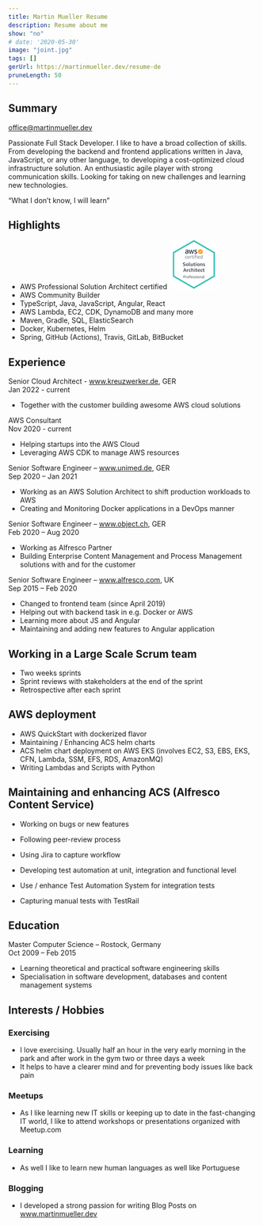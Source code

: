 ```yaml
---
title: Martin Mueller Resume
description: Resume about me
show: "no"
# date: '2020-05-30'
image: "joint.jpg"
tags: []
gerUrl: https://martinmueller.dev/resume-de
pruneLength: 50
---
```


## Summary

office@martinmueller.dev

Passionate Full Stack Developer. I like to have a broad collection of skills. From developing the backend and frontend applications written in Java, JavaScript, or any other language, to developing a cost-optimized cloud infrastructure solution. An enthusiastic agile player with strong communication skills. Looking for taking on new challenges and learning new technologies.

“What I don’t know, I will learn”

## Highlights

- AWS Professional Solution Architect certified [![pic](https://raw.githubusercontent.com/mmuller88/mmblog/master/content/resume/cert.png)](https://martinmueller.dev/aws-cert)
- AWS Community Builder
- TypeScript, Java, JavaScript, Angular, React
- AWS Lambda, EC2, CDK, DynamoDB and many more
- Maven, Gradle, SQL, ElasticSearch
- Docker, Kubernetes, Helm
- Spring, GitHub (Actions), Travis, GitLab, BitBucket

## Experience

Senior Cloud Architect - www.kreuzwerker.de, GER \
Jan 2022 - current

- Together with the customer building awesome AWS cloud solutions

AWS Consultant \
Nov 2020 - current

- Helping startups into the AWS Cloud
- Leveraging AWS CDK to manage AWS resources

Senior Software Engineer – www.unimed.de, GER \
Sep 2020 – Jan 2021

- Working as an AWS Solution Architect to shift production workloads to AWS
- Creating and Monitoring Docker applications in a DevOps manner

Senior Software Engineer – www.object.ch, GER \
Feb 2020 – Aug 2020

- Working as Alfresco Partner
- Building Enterprise Content Management and Process Management solutions with and for the customer

Senior Software Engineer – www.alfresco.com, UK \
Sep 2015 – Feb 2020

- Changed to frontend team (since April 2019)
- Helping out with backend task in e.g. Docker or AWS
- Learning more about JS and Angular
- Maintaining and adding new features to Angular application

## Working in a Large Scale Scrum team

- Two weeks sprints
- Sprint reviews with stakeholders at the end of the sprint
- Retrospective after each sprint

## AWS deployment

- AWS QuickStart with dockerized flavor
- Maintaining / Enhancing ACS helm charts
- ACS helm chart deployment on AWS EKS (involves EC2, S3, EBS, EKS, CFN, Lambda, SSM, EFS, RDS, AmazonMQ)
- Writing Lambdas and Scripts with Python

## Maintaining and enhancing ACS (Alfresco Content Service)

- Working on bugs or new features
- Following peer-review process
- Using Jira to capture workflow

- Developing test automation at unit, integration and functional level
- Use / enhance Test Automation System for integration tests
- Capturing manual tests with TestRail

## Education

Master Computer Science – Rostock, Germany \
Oct 2009 – Feb 2015

- Learning theoretical and practical software engineering skills
- Specialisation in software development, databases and content management systems

## Interests / Hobbies

### Exercising

- I love exercising. Usually half an hour in the very early morning in the park and after work in the gym two or three days a week
- It helps to have a clearer mind and for preventing body issues like back pain

### Meetups

- As I like learning new IT skills or keeping up to date in the fast-changing IT world, I like to attend workshops or presentations organized with Meetup.com

### Learning

- As well I like to learn new human languages as well like Portuguese

### Blogging

- I developed a strong passion for writing Blog Posts on www.martinmueller.dev
